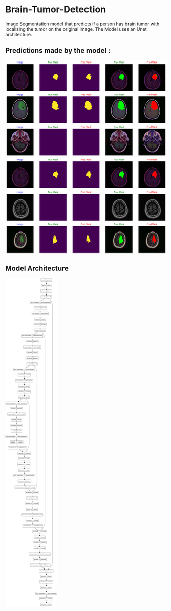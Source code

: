 # Brain-Tumor-Detection

Image Segmentation model that predicts if a person has brain tumor with localizing the tumor on the original image. The Model uses an Unet architecture.

## Predictions made by the model :

![IMG](https://github.com/Hrushi11/Brain-Tumor-Detection/blob/main/assets/pred_1_gen.png?raw=true)
![IMG](https://github.com/Hrushi11/Brain-Tumor-Detection/blob/main/assets/pred_gen_7.png?raw=true)

## Model Architecture

![IMG](https://github.com/Hrushi11/Brain-Tumor-Detection/blob/main/assets/model.png?raw=true)
